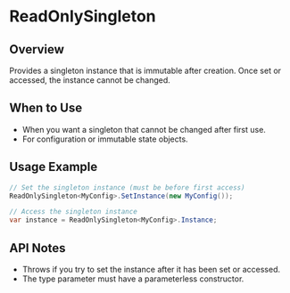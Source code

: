 # ReadOnlySingleton

## Overview
Provides a singleton instance that is immutable after creation. Once set or accessed, the instance cannot be changed.

## When to Use
- When you want a singleton that cannot be changed after first use.
- For configuration or immutable state objects.

## Usage Example
```csharp
// Set the singleton instance (must be before first access)
ReadOnlySingleton<MyConfig>.SetInstance(new MyConfig());

// Access the singleton instance
var instance = ReadOnlySingleton<MyConfig>.Instance;
```

## API Notes
- Throws if you try to set the instance after it has been set or accessed.
- The type parameter must have a parameterless constructor. 